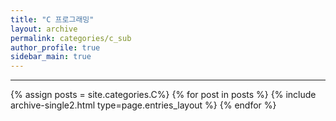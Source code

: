 ```yaml
---
title: "C 프로그래밍"
layout: archive
permalink: categories/c_sub
author_profile: true
sidebar_main: true
---
```


<!-- 공백이 포함되어 있는 카테고리 이름의 경우 site.categories['a b c'] 이런식으로! -->

***

{% assign posts = site.categories.C%}
{% for post in posts %} {% include archive-single2.html type=page.entries_layout %} {% endfor %}
